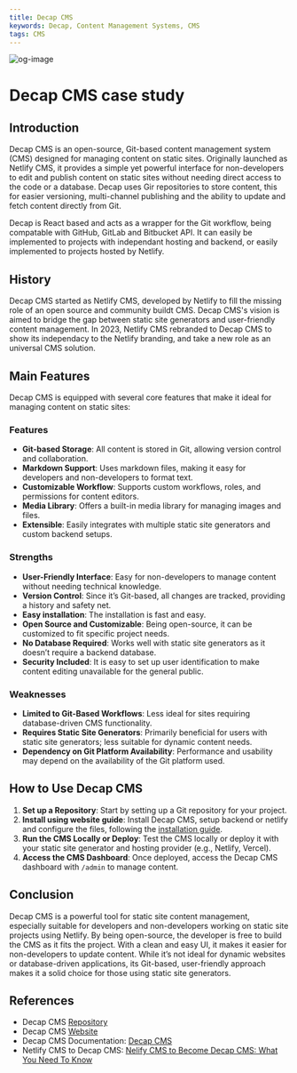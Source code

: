 ```yaml
---
title: Decap CMS
keywords: Decap, Content Management Systems, CMS
tags: CMS 
---
```


![og-image](https://github.com/user-attachments/assets/535751a5-4b32-47f8-a32f-110d3fdc4cfa)

# Decap CMS case study

## Introduction
Decap CMS is an open-source, Git-based content management system (CMS) designed for managing content on static sites. Originally launched as Netlify CMS, it provides a simple yet powerful interface for non-developers to edit and publish content on static sites without needing direct access to the code or a database. Decap uses Gir repositories to store content, this for easier versioning, multi-channel publishing and the ability to update and fetch content directly from Git.

Decap is React based and acts as a wrapper for the Git workflow, being compatable with GitHub, GitLab and Bitbucket API. It can easily be implemented to projects with independant hosting and backend, or easily implemented to projects hosted by Netlify.


## History
Decap CMS started as Netlify CMS, developed by Netlify to fill the missing role of an open source and community buildt CMS. Decap CMS's vision is aimed to bridge the gap between static site generators and user-friendly content management. In 2023, Netlify CMS rebranded to Decap CMS to show its independacy to the Netlify branding, and take a new role as an universal CMS solution.

## Main Features
Decap CMS is equipped with several core features that make it ideal for managing content on static sites:

### Features
- **Git-based Storage**: All content is stored in Git, allowing version control and collaboration.
- **Markdown Support**: Uses markdown files, making it easy for developers and non-developers to format text.
- **Customizable Workflow**: Supports custom workflows, roles, and permissions for content editors.
- **Media Library**: Offers a built-in media library for managing images and files.
- **Extensible**: Easily integrates with multiple static site generators and custom backend setups.

### Strengths
- **User-Friendly Interface**: Easy for non-developers to manage content without needing technical knowledge.
- **Version Control**: Since it’s Git-based, all changes are tracked, providing a history and safety net.
- **Easy installation**: The installation is fast and easy.
- **Open Source and Customizable**: Being open-source, it can be customized to fit specific project needs.
- **No Database Required**: Works well with static site generators as it doesn’t require a backend database.
- **Security Included**: It is easy to set up user identification to make content editing unavailable for the general public.

### Weaknesses
- **Limited to Git-Based Workflows**: Less ideal for sites requiring database-driven CMS functionality.
- **Requires Static Site Generators**: Primarily beneficial for users with static site generators; less suitable for dynamic content needs.
- **Dependency on Git Platform Availability**: Performance and usability may depend on the availability of the Git platform used.

## How to Use Decap CMS
1. **Set up a Repository**: Start by setting up a Git repository for your project.
2. **Install using website guide**: Install Decap CMS, setup backend or netlify and configure the files, following the [installation guide](https://decapcms.org/docs/install-decap-cms/).
3. **Run the CMS Locally or Deploy**: Test the CMS locally or deploy it with your static site generator and hosting provider (e.g., Netlify, Vercel).
4. **Access the CMS Dashboard**: Once deployed, access the Decap CMS dashboard with `/admin` to manage content.

## Conclusion
Decap CMS is a powerful tool for static site content management, especially suitable for developers and non-developers working on static site projects using Netlify. By being open-source, the developer is free to build the CMS as it fits the project. With a clean and easy UI, it makes it easier for non-developers to update content. While it’s not ideal for dynamic websites or database-driven applications, its Git-based, user-friendly approach makes it a solid choice for those using static site generators.

## References
- Decap CMS  [Repository](https://github.com/decaporg/decap-cms)
- Decap CMS [Website](https://decapcms.org/)
- Decap CMS Documentation: [Decap CMS](https://decapcms.org/docs/intro/)
- Netlify CMS to Decap CMS: [Nelify CMS to Become Decap CMS: What You Need To Know](https://www.netlify.com/blog/netlify-cms-to-become-decap-cms/)
